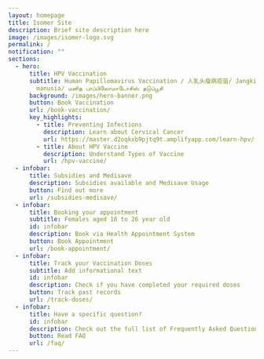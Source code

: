 ```yaml
---
layout: homepage
title: Isomer Site
description: Brief site description here
image: /images/isomer-logo.svg
permalink: /
notification: ""
sections:
  - hero:
      title: HPV Vaccination
      subtitle: Human Papillomavirus Vaccination / 人乳头瘤病疫苗/ Jangkitan papilomavirus
        manusia/ மனித பாப்பிலோமாடோசிஸ் தடுப்பூசி
      background: /images/hero-banner.png
      button: Book Vaccination
      url: /book-vaccination/
      key_highlights:
        - title: Preventing Infections
          description: Learn about Cervical Cancer
          url: https://master.d2oqkxb9pjtq9t.amplifyapp.com/learn-hpv/
        - title: About HPV Vaccine
          description: Understand Types of Vaccine
          url: /hpv-vaccine/
  - infobar:
      title: Subsidies and Medisave
      description: Subsidies available and Medisave Usage
      button: Find out more
      url: /subsidies-medisave/
  - infobar:
      title: Booking your appointment
      subtitle: Females aged 18 to 26 year old
      id: infobar
      description: Book via Health Appointment System
      button: Book Appointment
      url: /book-appointment/
  - infobar:
      title: Track your Vaccination Doses
      subtitle: Add informational text
      id: infobar
      description: Check if you have completed your required doses
      button: Track past records
      url: /track-doses/
  - infobar:
      title: Have a specific question?
      id: infobar
      description: Check out the full list of Frequently Asked Questions
      button: Read FAQ
      url: /faq/
---
```

